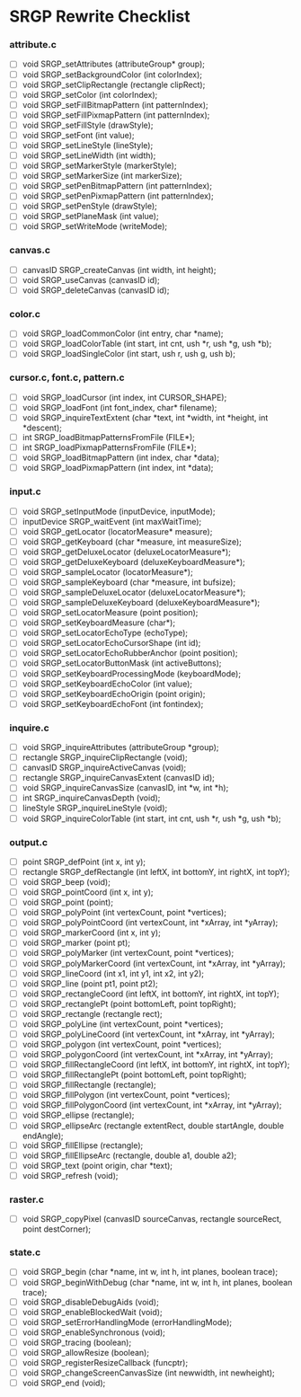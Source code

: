 # SRGP Rewrite Checklist

### attribute.c
- [ ] void SRGP_setAttributes (attributeGroup* group);
- [ ] void SRGP_setBackgroundColor (int colorIndex);
- [ ] void SRGP_setClipRectangle (rectangle clipRect);
- [ ] void SRGP_setColor (int colorIndex);
- [ ] void SRGP_setFillBitmapPattern (int patternIndex);
- [ ] void SRGP_setFillPixmapPattern (int patternIndex);
- [ ] void SRGP_setFillStyle (drawStyle);
- [ ] void SRGP_setFont (int value);
- [ ] void SRGP_setLineStyle (lineStyle);
- [ ] void SRGP_setLineWidth (int width);
- [ ] void SRGP_setMarkerStyle (markerStyle);
- [ ] void SRGP_setMarkerSize (int markerSize);
- [ ] void SRGP_setPenBitmapPattern (int patternIndex);
- [ ] void SRGP_setPenPixmapPattern (int patternIndex);
- [ ] void SRGP_setPenStyle (drawStyle);
- [ ] void SRGP_setPlaneMask (int value);
- [ ] void SRGP_setWriteMode (writeMode);

### canvas.c
- [ ] canvasID SRGP_createCanvas (int width, int height);
- [ ] void SRGP_useCanvas (canvasID id);
- [ ] void SRGP_deleteCanvas (canvasID id);

### color.c
- [ ] void SRGP_loadCommonColor (int entry, char *name);
- [ ] void SRGP_loadColorTable (int start, int cnt, ush *r, ush *g, ush *b);
- [ ] void SRGP_loadSingleColor (int start, ush r, ush g, ush b);

### cursor.c, font.c, pattern.c
- [ ] void SRGP_loadCursor (int index, int CURSOR_SHAPE);
- [ ] void SRGP_loadFont (int font_index, char* filename);
- [ ] void SRGP_inquireTextExtent (char *text, int *width, int *height, int *descent);
- [ ] int SRGP_loadBitmapPatternsFromFile (FILE*);
- [ ] int SRGP_loadPixmapPatternsFromFile (FILE*);
- [ ] void SRGP_loadBitmapPattern (int index, char *data);
- [ ] void SRGP_loadPixmapPattern (int index, int *data);

### input.c
- [ ] void SRGP_setInputMode (inputDevice, inputMode);
- [ ] inputDevice SRGP_waitEvent (int maxWaitTime);
- [ ] void SRGP_getLocator (locatorMeasure* measure);
- [ ] void SRGP_getKeyboard (char *measure, int measureSize);
- [ ] void SRGP_getDeluxeLocator (deluxeLocatorMeasure*);
- [ ] void SRGP_getDeluxeKeyboard (deluxeKeyboardMeasure*);
- [ ] void SRGP_sampleLocator (locatorMeasure*);
- [ ] void SRGP_sampleKeyboard (char *measure, int bufsize);
- [ ] void SRGP_sampleDeluxeLocator (deluxeLocatorMeasure*);
- [ ] void SRGP_sampleDeluxeKeyboard (deluxeKeyboardMeasure*);
- [ ] void SRGP_setLocatorMeasure (point position);
- [ ] void SRGP_setKeyboardMeasure (char*);
- [ ] void SRGP_setLocatorEchoType (echoType);
- [ ] void SRGP_setLocatorEchoCursorShape (int id);
- [ ] void SRGP_setLocatorEchoRubberAnchor (point position);
- [ ] void SRGP_setLocatorButtonMask (int activeButtons);
- [ ] void SRGP_setKeyboardProcessingMode (keyboardMode);
- [ ] void SRGP_setKeyboardEchoColor (int value);
- [ ] void SRGP_setKeyboardEchoOrigin (point origin);
- [ ] void SRGP_setKeyboardEchoFont (int fontindex);

### inquire.c
- [ ] void SRGP_inquireAttributes (attributeGroup *group);
- [ ] rectangle SRGP_inquireClipRectangle (void);
- [ ] canvasID SRGP_inquireActiveCanvas (void);
- [ ] rectangle SRGP_inquireCanvasExtent (canvasID id);
- [ ] void SRGP_inquireCanvasSize (canvasID, int *w, int *h);
- [ ] int SRGP_inquireCanvasDepth (void);
- [ ] lineStyle SRGP_inquireLineStyle (void);
- [ ] void SRGP_inquireColorTable (int start, int cnt, ush *r, ush *g, ush *b);

### output.c
- [ ] point SRGP_defPoint (int x, int y);
- [ ] rectangle SRGP_defRectangle (int leftX, int bottomY, int rightX, int topY);
- [ ] void SRGP_beep (void);
- [ ] void SRGP_pointCoord (int x, int y);
- [ ] void SRGP_point (point);
- [ ] void SRGP_polyPoint (int vertexCount, point *vertices);
- [ ] void SRGP_polyPointCoord (int vertexCount, int *xArray, int *yArray);
- [ ] void SRGP_markerCoord (int x, int y);
- [ ] void SRGP_marker (point pt);
- [ ] void SRGP_polyMarker (int vertexCount, point *vertices);
- [ ] void SRGP_polyMarkerCoord (int vertexCount, int *xArray, int *yArray);
- [ ] void SRGP_lineCoord (int x1, int y1, int x2, int y2);
- [ ] void SRGP_line (point pt1, point pt2);
- [ ] void SRGP_rectangleCoord (int leftX, int bottomY, int rightX, int topY);
- [ ] void SRGP_rectanglePt (point bottomLeft, point topRight);
- [ ] void SRGP_rectangle (rectangle rect);
- [ ] void SRGP_polyLine (int vertexCount, point *vertices);
- [ ] void SRGP_polyLineCoord (int vertexCount, int *xArray, int *yArray);
- [ ] void SRGP_polygon (int vertexCount, point *vertices);
- [ ] void SRGP_polygonCoord (int vertexCount, int *xArray, int *yArray);
- [ ] void SRGP_fillRectangleCoord (int leftX, int bottomY, int rightX, int topY);
- [ ] void SRGP_fillRectanglePt (point bottomLeft, point topRight);
- [ ] void SRGP_fillRectangle (rectangle);
- [ ] void SRGP_fillPolygon (int vertexCount, point *vertices);
- [ ] void SRGP_fillPolygonCoord (int vertexCount, int *xArray, int *yArray);
- [ ] void SRGP_ellipse (rectangle);
- [ ] void SRGP_ellipseArc (rectangle extentRect, double startAngle, double endAngle);
- [ ] void SRGP_fillEllipse (rectangle);
- [ ] void SRGP_fillEllipseArc (rectangle, double a1, double a2);
- [ ] void SRGP_text (point origin, char *text);
- [ ] void SRGP_refresh (void);

### raster.c
- [ ] void SRGP_copyPixel (canvasID sourceCanvas, rectangle sourceRect, point destCorner);

### state.c
- [ ] void SRGP_begin (char *name, int w, int h, int planes, boolean trace);
- [ ] void SRGP_beginWithDebug (char *name, int w, int h, int planes, boolean trace);
- [ ] void SRGP_disableDebugAids (void);
- [ ] void SRGP_enableBlockedWait (void);
- [ ] void SRGP_setErrorHandlingMode (errorHandlingMode);
- [ ] void SRGP_enableSynchronous (void);
- [ ] void SRGP_tracing (boolean);
- [ ] void SRGP_allowResize (boolean);
- [ ] void SRGP_registerResizeCallback (funcptr);
- [ ] void SRGP_changeScreenCanvasSize (int newwidth, int newheight);
- [ ] void SRGP_end (void);
